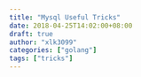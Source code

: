 ```yaml
---
title: "Mysql Useful Tricks"
date: 2018-04-25T14:02:00+08:00
draft: true
author: "xlk3099"
categories: ["golang"]
tags: ["tricks"]
---
```


